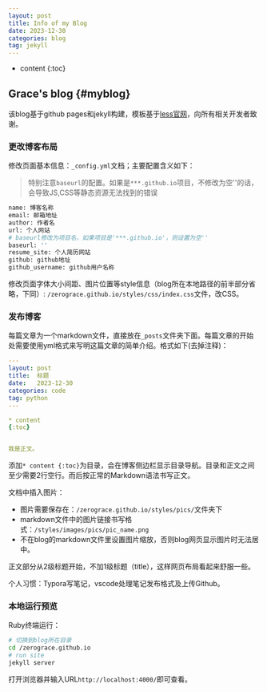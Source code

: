 ```yaml
---
layout: post
title: Info of my Blog 
date: 2023-12-30
categories: blog
tag: jekyll
---
```


* content
{:toc}


## Grace's blog     {#myblog}

该blog基于github pages和jekyll构建，模板基于[less官网](https://lesscss.cn/)，向所有相关开发者致谢。

### 更改博客布局

修改页面基本信息：`_config.yml`文档；主要配置含义如下：

> 特别注意`baseurl`的配置。如果是`***.github.io`项目，不修改为空''的话，会导致JS,CSS等静态资源无法找到的错误

```bash
name: 博客名称
email: 邮箱地址
author: 作者名
url: 个人网站
# baseurl修改为项目名，如果项目是'***.github.io'，则设置为空''
baseurl: ''   
resume_site: 个人简历网站
github: github地址
github_username: github用户名称
```

修改页面字体大小间距、图片位置等style信息（blog所在本地路径的前半部分省略，下同）: `/zerograce.github.io/styles/css/index.css`文件，改CSS。

### 发布博客

每篇文章为一个markdown文件，直接放在`_posts`文件夹下面。每篇文章的开始处需要使用yml格式来写明这篇文章的简单介绍。格式如下(去掉注释)：

```yml
---
layout: post
title:  标题
date:   2023-12-30
categories: code
tag: python
---

* content
{:toc}


我是正文。
```

添加`* content {:toc}`为目录，会在博客侧边栏显示目录导航。目录和正文之间至少需要2行空行。而后按正常的Markdown语法书写正文。

文档中插入图片：

- 图片需要保存在：`/zerograce.github.io/styles/pics/`文件夹下
- markdown文件中的图片链接书写格式：`/styles/images/pics/pic_name.png`
- 不在blog的markdown文件里设置图片缩放，否则blog网页显示图片时无法居中。

正文部分从2级标题开始，不加1级标题（title），这样网页布局看起来舒服一些。

个人习惯：Typora写笔记，vscode处理笔记发布格式及上传Github。

### 本地运行预览

Ruby终端运行：

``` bash
# 切换到blog所在目录
cd /zerograce.github.io
# run site
jekyll server
```

打开浏览器并输入URL`http://localhost:4000/`即可查看。



